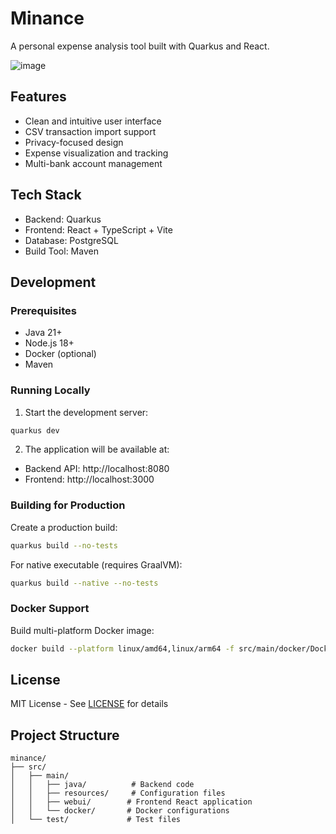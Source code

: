 # Minance

A personal expense analysis tool built with Quarkus and React.

![image](https://github.com/user-attachments/assets/77d75d24-90b5-4d6d-91f1-8e9546eae563)


## Features

- Clean and intuitive user interface
- CSV transaction import support
- Privacy-focused design
- Expense visualization and tracking
- Multi-bank account management

## Tech Stack

- Backend: Quarkus
- Frontend: React + TypeScript + Vite
- Database: PostgreSQL
- Build Tool: Maven

## Development

### Prerequisites

- Java 21+
- Node.js 18+
- Docker (optional)
- Maven

### Running Locally

1. Start the development server:

```bash
quarkus dev
```

2. The application will be available at:

- Backend API: http://localhost:8080
- Frontend: http://localhost:3000

### Building for Production

Create a production build:

```bash
quarkus build --no-tests
```

For native executable (requires GraalVM):

```bash
quarkus build --native --no-tests
```

### Docker Support

Build multi-platform Docker image:

```bash
docker build --platform linux/amd64,linux/arm64 -f src/main/docker/Dockerfile.jvm -t minance:latest .
```

## License

MIT License - See [LICENSE](LICENSE) for details

## Project Structure

```
minance/
├── src/
│   ├── main/
│   │   ├── java/          # Backend code
│   │   ├── resources/     # Configuration files
│   │   ├── webui/        # Frontend React application
│   │   └── docker/       # Docker configurations
│   └── test/             # Test files
```
